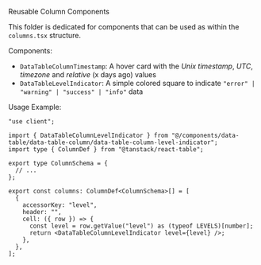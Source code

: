 Reusable Column Components

This folder is dedicated for components that can be used as within the `columns.tsx` structure.

Components:

- `DataTableColumnTimestamp`: A hover card with the _Unix timestamp_, _UTC_, _timezone_ and _relative_ (x days ago) values
- `DataTableLevelIndicator`: A simple colored square to indicate `"error" | "warning" | "success" | "info"` data

Usage Example:

```tsx
"use client";

import { DataTableColumnLevelIndicator } from "@/components/data-table/data-table-column/data-table-column-level-indicator";
import type { ColumnDef } from "@tanstack/react-table";

export type ColumnSchema = {
  // ...
};

export const columns: ColumnDef<ColumnSchema>[] = [
  {
    accessorKey: "level",
    header: "",
    cell: ({ row }) => {
      const level = row.getValue("level") as (typeof LEVELS)[number];
      return <DataTableColumnLevelIndicator level={level} />;
    },
  },
];
```
